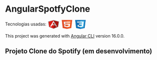 # AngularSpotfyClone

Tecnologias usadas:
  <img align="center" alt="TG-angular" height="30" width="40" src="https://raw.githubusercontent.com/devicons/devicon/master/icons/angularjs/angularjs-original.svg">
  <img align="center" alt="Rafa-HTML" height="30" width="40" src="https://raw.githubusercontent.com/devicons/devicon/master/icons/html5/html5-original.svg">
  <img align="center" alt="Rafa-CSS" height="30" width="40" src="https://raw.githubusercontent.com/devicons/devicon/master/icons/css3/css3-original.svg">

This project was generated with [Angular CLI](https://github.com/angular/angular-cli) version 16.0.0.

## Projeto Clone do Spotify (em desenvolvimento)

